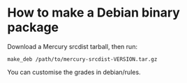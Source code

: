 How to make a Debian binary package
===================================

Download a Mercury srcdist tarball, then run:

    make_deb /path/to/mercury-srcdist-VERSION.tar.gz

You can customise the grades in debian/rules.
